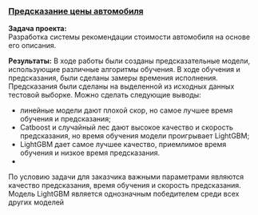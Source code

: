 ### [Предсказание цены автомобиля](https://github.com/chusovalex/DataScienceProjects/blob/main/project_09/project_09_car_price_estimation.ipynb)

**Задача проекта:**\
Разработка системы рекомендации стоимости автомобиля на основе его описания.

**Результаты:**
В ходе работы были созданы предсказательные модели, использующие различные алгоритмы обучения. В ходе обучения и предсказания, были сделаны замеры времения исполнения. Предсказания были сделаны на выделенной из исходных данных тестовой выборке. Можно сделать следующие выводы:
- линейные модели дают плохой скор, но самое лучшее время обучения и предсказания;
- Catboost и случайный лес дают высокое качество и скорость предсказания, но время обучения модели проигрывает LightGBM;
- LightGBM дает самое лучшее качество, приемлимое время обучения и низкое время предсказания.
- 
По условию задачи для заказчика важными параметрами являются качество предсказания, время обучения и скорость предсказания. Модель LightGBM является однозначным победителем среди всех других моделей
